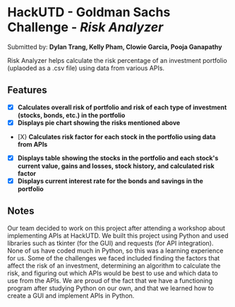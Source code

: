 # HackUTD - Goldman Sachs Challenge - *Risk Analyzer*

Submitted by: **Dylan Trang, Kelly Pham, Clowie Garcia, Pooja Ganapathy**

Risk Analyzer helps calculate the risk percentage of an investment portfolio (uplaoded as a .csv file) using data from various APIs. 

## Features
- [X] **Calculates overall risk of portfolio and risk of each type of investment (stocks, bonds, etc.) in the portfolio**
- [X] **Displays pie chart showing the risks mentioned above**
- [X} **Calculates risk factor for each stock in the portfolio using data from APIs**
- [X] **Displays table showing the stocks in the portfolio and each stock's current value, gains and losses, stock history, and calculated risk factor**
- [X] **Displays current interest rate for the bonds and savings in the portfolio**

## Notes
Our team decided to work on this project after attending a workshop about implementing APIs at HackUTD. We built this project using Python and used libraries such as 
tkinter (for the GUI) and requests (for API integration). None of us have coded much in Python, so this was a learning experience for us. Some of the challenges we faced
included finding the factors that affect the risk of an investment, determining an algorithm to calculate the risk, and figuring out which APIs would be best to use and
which data to use from the APIs. We are proud of the fact that we have a functioning program after studying Python on our own, and that we learned how to create a GUI
and implement APIs in Python.
